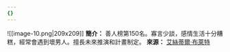 ```yaml
---
{}
---
```

![[image-10.png|209x209]]
**簡介：** 善人榜第150名。寡言少談，感情生活十分糟糕，經常會遇到壞男人。擅長未來推演和計畫制定。
**來源：** [艾絲蒂爾·布萊特](https://zh.moegirl.org.cn/%E8%89%BE%E4%B8%9D%E8%92%82%E5%B0%94%C2%B7%E5%B8%83%E8%8E%B1%E7%89%B9)
